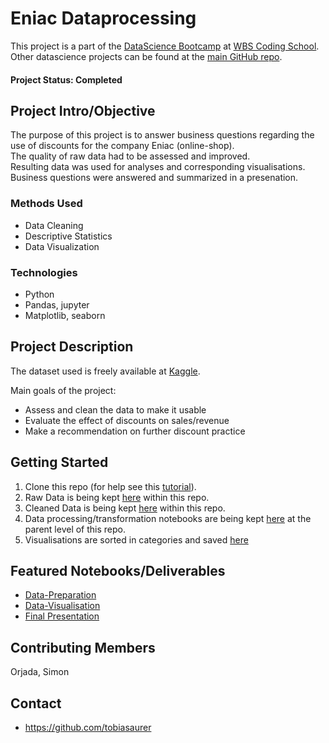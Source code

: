 # Eniac Dataprocessing
This project is a part of the [DataScience Bootcamp](https://www.wbscodingschool.com/data-science-bootcamp/) at [WBS Coding School](https://www.wbscodingschool.com/).  Other datascience projects can be found at the [main GitHub repo](https://github.com/tobiasaurer).

#### Project Status: Completed

## Project Intro/Objective
The purpose of this project is to answer business questions regarding the use of discounts for the company Eniac (online-shop).  
The quality of raw data had to be assessed and improved.  
Resulting data was used for analyses and corresponding visualisations.  
Business questions were answered and summarized in a presenation.

### Methods Used
* Data Cleaning
* Descriptive Statistics
* Data Visualization

### Technologies
* Python
* Pandas, jupyter
* Matplotlib, seaborn

## Project Description
The dataset used is freely available at [Kaggle](https://www.kaggle.com/datasets/olistbr/brazilian-ecommerce).  
  
Main goals of the project:  
* Assess and clean the data to make it usable
* Evaluate the effect of discounts on sales/revenue
* Make a recommendation on further discount practice  

## Getting Started

1. Clone this repo (for help see this [tutorial](https://help.github.com/articles/cloning-a-repository/)).
2. Raw Data is being kept [here](https://github.com/tobiasaurer/python-eniac-dataprocessing/tree/main/raw_data) within this repo. 
3. Cleaned Data is being kept [here](https://github.com/tobiasaurer/python-eniac-dataprocessing/tree/main/cleaned_data) within this repo.
3. Data processing/transformation notebooks are being kept [here](https://github.com/tobiasaurer/python-eniac-dataprocessing) at the parent level of this repo.
4. Visualisations are sorted in categories and saved [here](https://github.com/tobiasaurer/python-eniac-dataprocessing/tree/main/visualisations)

## Featured Notebooks/Deliverables
* [Data-Preparation](https://github.com/tobiasaurer/python-eniac-dataprocessing/blob/main/eniac_datapreparation.ipynb)
* [Data-Visualisation](https://github.com/tobiasaurer/python-eniac-dataprocessing/blob/main/eniac_visualisations.ipynb)
* [Final Presentation](https://github.com/tobiasaurer/python-eniac-dataprocessing/blob/main/final_presentation/eniac_final_presentation.pdf)

## Contributing Members  
Orjada, Simon

## Contact
* https://github.com/tobiasaurer
